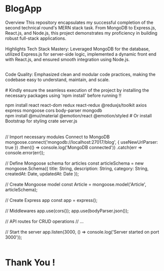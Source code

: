 # BlogApp
Overview
This repository encapsulates my successful completion of the second technical round's MERN stack task. From MongoDB to Express.js, React.js, and Node.js, this project demonstrates my proficiency in building robust full-stack applications.
<br>
<br>
Highlights
Tech Stack Mastery: Leveraged MongoDB for the database, utilized Express.js for server-side logic, implemented a dynamic front end with React.js, and ensured smooth integration using Node.js.

<br>
Code Quality: Emphasized clean and modular code practices, making the codebase easy to understand, maintain, and scale.
<br>
<br>
# Kindly ensure the seamless execution of the project by installing the necessary packages using 'npm install' before running !!

npm install react react-dom redux react-redux @reduxjs/toolkit axios express mongoose cors body-parser mongodb <br>
npm install @mui/material @emotion/react @emotion/styled  # Or install Bootstrap for styling
 crate server.js
 <br>
 <br>
 <br>
// Import necessary modules
Connect to MongoDB
mongoose.connect('mongodb://localhost:27017/blog', { useNewUrlParser: true })
    .then(() => console.log('MongoDB connected'))
    .catch(err => console.error(err));
<br>
<br>
// Define Mongoose schema for articles
const articleSchema = new mongoose.Schema({
    title: String,
    description: String,
    category: String,
    createdAt: Date,
    updatedAt: Date
});
<br>
<br>
// Create Mongoose model
const Article = mongoose.model('Article', articleSchema);
<br>
<br>
// Create Express app
const app = express();
<br>
<br>
// Middlewares
app.use(cors());
app.use(bodyParser.json());
<br>
<br>
// API routes for CRUD operations
// ...
<br>
<br>
// Start the server
app.listen(3000, () => console.log('Server started on port 3000'));
<br>
<br>

# Thank You !
